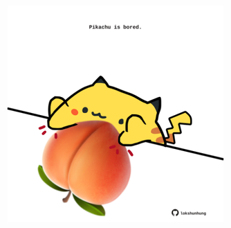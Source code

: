 <!-- built at 15/08/2024, 18:00:42 UTC -->
<p align="center">
  <img width="500" height="500" src="./ReadmeImage.svg">
</p>

